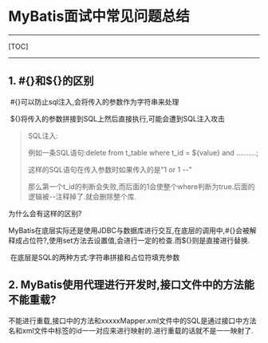 # MyBatis面试中常见问题总结

-----

[TOC]

-----

## 1. #{}和${}的区别

​		#{}可以防止sql注入,会将传入的参数作为字符串来处理

​		${}将传入的参数拼接到SQL上然后直接执行,可能会遭到SQL注入攻击

>   SQL注入:
>
>   例如一条SQL语句:delete from t_table where t_id = ${value} and ..........;
>
>   这样的SQL语句在传入参数时如果传入的是"1 or 1 --"
>
>   那么第一个t_id的判断会失败,而后面的1会使整个where判断为true.后面的逻辑被--注释掉了.就会删除整个库.

为什么会有这样的区别?

​		MyBatis在底层实际还是使用JDBC与数据库进行交互,在底层的调用中,#{}会被解释成占位符?,使用set方法去设置值,会进行一定的检查.而${}则是直接进行替换.

​		在底层是SQL的两种方式:字符串拼接和占位符填充参数

## 2. MyBatis使用代理进行开发时,接口文件中的方法能不能重载?

​		不能进行重载,接口中的方法和xxxxxMapper.xml文件中的SQL是通过接口中方法名和xml文件中标签的id一一对应来进行映射的.进行重载的话就不是一一映射了.

